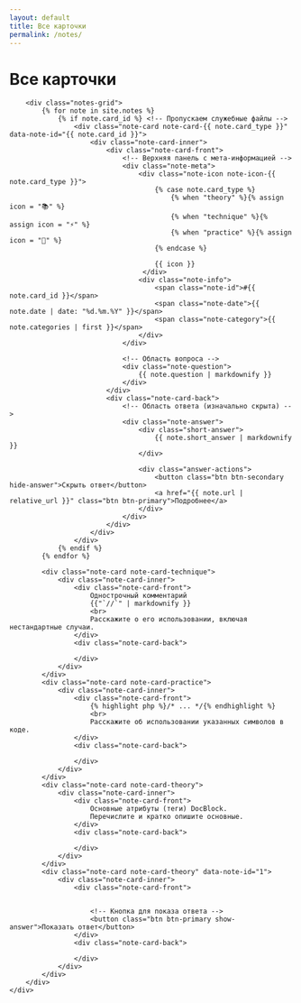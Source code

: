 ```yaml
---
layout: default
title: Все карточки
permalink: /notes/
---
```


<div class="notes-page">
    <div class="container">
        <h1 class="page-title">Все карточки</h1>
        
        <div class="notes-grid">
            {% for note in site.notes %}
                {% if note.card_id %} <!-- Пропускаем служебные файлы -->
                    <div class="note-card note-card-{{ note.card_type }}" data-note-id="{{ note.card_id }}">
                        <div class="note-card-inner">
                            <div class="note-card-front">
                                <!-- Верхняя панель с мета-информацией -->
                                <div class="note-meta">
                                    <div class="note-icon note-icon-{{ note.card_type }}">
                                        {% case note.card_type %}
                                            {% when "theory" %}{% assign icon = "📚" %}
                                            {% when "technique" %}{% assign icon = "⚡" %}
                                            {% when "practice" %}{% assign icon = "🔧" %}
                                        {% endcase %}
                                        
                                        {{ icon }}
                                     </div>
                                    <div class="note-info">
                                        <span class="note-id">#{{ note.card_id }}</span>
                                        <span class="note-date">{{ note.date | date: "%d.%m.%Y" }}</span>
                                        <span class="note-category">{{ note.categories | first }}</span>
                                    </div>
                                </div>

                                <!-- Область вопроса -->
                                <div class="note-question">
                                    {{ note.question | markdownify }}
                                </div>
                            </div>
                            <div class="note-card-back">
                                <!-- Область ответа (изначально скрыта) -->
                                <div class="note-answer">
                                    <div class="short-answer">
                                        {{ note.short_answer | markdownify }}
                                    </div>
                                    
                                    <div class="answer-actions">
                                        <button class="btn btn-secondary hide-answer">Скрыть ответ</button>
                                        <a href="{{ note.url | relative_url }}" class="btn btn-primary">Подробнее</a>
                                    </div>
                                </div>
                            </div>
                        </div>
                    </div>
                {% endif %}
            {% endfor %}
            
            <div class="note-card note-card-technique">
                <div class="note-card-inner">
                    <div class="note-card-front">
                        Однострочный комментарий 
                        {{"`//`" | markdownify }}
                        <br>
                        Расскажите о его использовании, включая нестандартные случаи.                        
                    </div>
                    <div class="note-card-back">
                        
                    </div>
                </div>
            </div>
            <div class="note-card note-card-practice">
                <div class="note-card-inner">
                    <div class="note-card-front">
                        {% highlight php %}/* ... */{% endhighlight %}
                        <br>
                        Расскажите об использовании указанных символов в коде.
                    </div>
                    <div class="note-card-back">
                        
                    </div>
                </div>
            </div>
            <div class="note-card note-card-theory">
                <div class="note-card-inner">
                    <div class="note-card-front">
                        Основные атрибуты (теги) DocBlock.
                        Перечислите и кратко опишите основные.
                    </div>
                    <div class="note-card-back">
                        
                    </div>
                </div>
            </div>
            <div class="note-card note-card-theory" data-note-id="1">
                <div class="note-card-inner">
                    <div class="note-card-front">
                        

                        <!-- Кнопка для показа ответа -->
                        <button class="btn btn-primary show-answer">Показать ответ</button>
                    </div>
                    <div class="note-card-back">
                        
                    </div>                  
                </div>
            </div>
        </div>
    </div>
</div>
